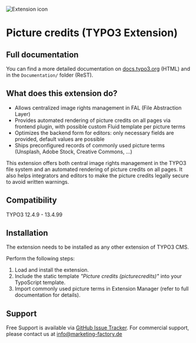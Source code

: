 ![Extension icon](Resources/Public/Icons/Extension.svg)

# Picture credits (TYPO3 Extension)

## Full documentation

You can find a more detailed documentation on [docs.typo3.org](https://docs.typo3.org/p/mfc/picturecredits/main/en-us/) (HTML) and in the `Documentation/` folder (ReST).


## What does this extension do?

*   Allows centralized image rights management in FAL (File Abstraction Layer)
*   Provides automated rendering of picture credits on all pages via frontend plugin, with possible custom Fluid template per picture terms
*   Optimizes the backend form for editors: only necessary fields are provided, default values are possible
*   Ships preconfigured records of commonly used picture terms (Unsplash, Adobe Stock, Creative Commons, …)

This extension offers both central image rights management in the TYPO3 file system and an automated
rendering of picture credits on all pages. It also helps integrators and editors to make the picture credits legally
secure to avoid written warnings.


## Compatibility

TYPO3 12.4.9 - 13.4.99


## Installation

The extension needs to be installed as any other extension of TYPO3 CMS.

Perform the following steps:

1. Load and install the extension.
2. Include the static template *"Picture credits (picturecredits)"* into your TypoScript template.
3. Import commonly used picture terms in Extension Manager (refer to full documentation for details).

## Support

Free Support is available via [GitHub Issue Tracker](https://github.com/marketing-factory/picturecredits/issues).
For commercial support, please contact us at [info@marketing-factory.de](mailto:info@marketing-factory.de)
